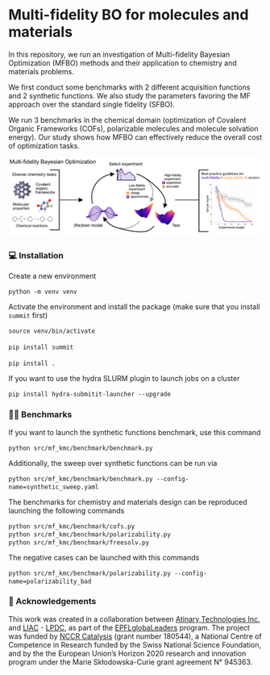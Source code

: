 # Multi-fidelity BO for molecules and materials

In this repository, we run an investigation of Multi-fidelity Bayesian Optimization (MFBO) methods and their application to chemistry and materials problems.

We first conduct some benchmarks with 2 different acquisition functions and 2 synthetic functions. We also study the parameters favoring the MF approach over the standard single fidelity (SFBO).

We run 3 benchmarks in the chemical domain (optimization of Covalent Organic Frameworks (COFs), polarizable molecules and molecule solvation energy). Our study shows how MFBO can effectively reduce the overall cost of optimization tasks.

![](fig1.png)

### 💻 Installation

Create a new environment

```
python -m venv venv
```
Activate the environment and install the package (make sure that you install `summit` first)
```
source venv/bin/activate

pip install summit

pip install .
```

If you want to use the hydra SLURM plugin to launch jobs on a cluster
```
pip install hydra-submitit-launcher --upgrade
```


### 🏋🏼 Benchmarks

If you want to launch the synthetic functions benchmark, use this command

```
python src/mf_kmc/benchmark/benchmark.py
```
Additionally, the sweep over synthetic functions can be run via

```
python src/mf_kmc/benchmark/benchmark.py --config-name=synthetic_sweep.yaml
```

The benchmarks for chemistry and materials design can be reproduced launching the following commands

```
python src/mf_kmc/benchmark/cofs.py
python src/mf_kmc/benchmark/polarizability.py
python src/mf_kmc/benchmark/freesolv.py
```

The negative cases can be launched with this commands

```
python src/mf_kmc/benchmark/polarizability.py --config-name=polarizability_bad
```


### 🌟 Acknowledgements
This work was created in a collaboration between [Atinary Technologies Inc.](https://atinary.com/) and [LIAC](https://github.com/schwallergroup) - [LPDC](https://github.com/luterbachergroup), as part of the [EPFLglobaLeaders](https://www.epfl.ch/education/phd/doctoral-studies-structure/customized-curricula/epflglobaleaders/) program. The project was funded by [NCCR Catalysis](https://www.nccr-catalysis.ch/) (grant number 180544), a National Centre of Competence in Research funded by the Swiss National Science Foundation, and by the the European Union’s Horizon 2020 research and innovation program under the Marie Skłodowska-Curie grant agreement N° 945363.
